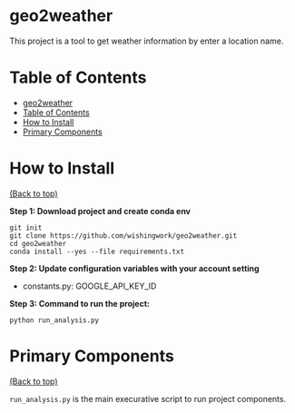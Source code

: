 # geo2weather

This project is a tool to get weather information by enter a location name.

# Table of Contents

- [geo2weather](#geo2weather)
- [Table of Contents](#table-of-contents)
- [How to Install](#how-to-install)
- [Primary Components](#primary-components)

# How to Install

[(Back to top)](#table-of-contents)

**Step 1: Download project and create conda env**

    git init
    git clone https://github.com/wishingwork/geo2weather.git
    cd geo2weather
    conda install --yes --file requirements.txt    
    

**Step 2: Update configuration variables with your account setting**

- constants.py:  GOOGLE_API_KEY_ID

**Step 3: Command to run the project:**

    python run_analysis.py


# Primary Components

[(Back to top)](#table-of-contents)

`run_analysis.py` is the main execurative script to run project components.
